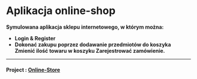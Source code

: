 
<h1>Aplikacja online-shop</h1>
<b>Symulowana aplikacja sklepu internetowego, w którym można:</p>
<ul>
  <li>Login & Register <li>
  <oi>Dokonać zakupu poprzez dodawanie przedmiotów do koszyka</oi>
  <oi>Zmienić ilość towaru w koszyku</oi>
  <oi>Zarejestrować zamówienie.</oi>
</ul>
<hr>
<h4>Project : <a href='http://heraskov.pythonanywhere.com/'>Online-Store</a></h4>
